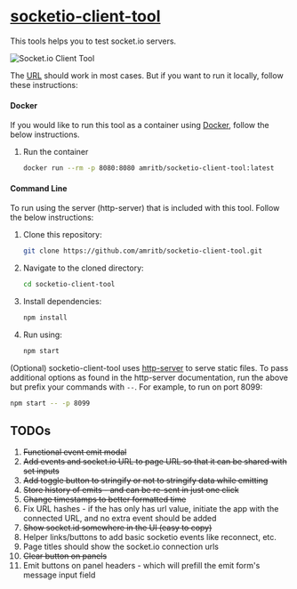 # [socketio-client-tool](http://amritb.github.io/socketio-client-tool/)
This tools helps you to test socket.io servers.

<img src="https://amritb.github.io/socketio-client-tool/screenshot.png" alt="Socket.io Client Tool"></img>

The [URL](http://amritb.github.io/socketio-client-tool/) should work in most cases. But if you want to run it locally, follow these instructions: 

#### Docker

If you would like to run this tool as a container using [Docker](https://www.docker.com/), follow the below instructions.

1. Run the container

    ```bash
    docker run --rm -p 8080:8080 amritb/socketio-client-tool:latest
    ```

#### Command Line

To run using the server (http-server) that is included with this tool. Follow the below instructions:

1. Clone this repository:

    ```bash
    git clone https://github.com/amritb/socketio-client-tool.git
    ```

2. Navigate to the cloned directory:

    ```bash
    cd socketio-client-tool
    ```

3. Install dependencies:

    ```bash
    npm install
    ```

4. Run using:

    ```bash
    npm start
    ```

(Optional) socketio-client-tool uses [http-server](https://www.npmjs.com/package/http-server) to serve static files. To pass additional options as found in the http-server documentation, run the above but prefix your commands with `--`. For example, to run on port 8099:

```bash
npm start -- -p 8099
```

## TODOs
1. ~~Functional event emit modal~~
2. ~~Add events and socket.io URL to page URL so that it can be shared with set inputs~~
3. ~~Add toggle button to stringify or not to stringify data while emitting~~
4. ~~Store history of emits - and can be re-sent in just one click~~
5. ~~Change timestamps to better formatted time~~
6. Fix URL hashes - if the has only has url value, initiate the app with the connected URL, and no extra event should be added
7. ~~Show socket.id somewhere in the UI (easy to copy)~~
8. Helper links/buttons to add basic socketio events like reconnect, etc.
9. Page titles should show the socket.io connection urls
10. ~~Clear button on panels~~
11. Emit buttons on panel headers - which will prefill the emit form's message input field
